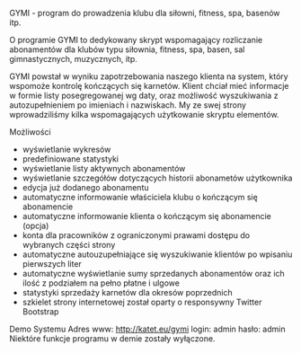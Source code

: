 GYMI - program do prowadzenia klubu
dla siłowni, fitness, spa, basenów itp.

O programie
GYMI to dedykowany skrypt wspomagający rozliczanie abonamentów dla klubów typu siłownia, fitness, spa, basen, sal gimnastycznych, muzycznych, itp.

GYMI powstał w wyniku zapotrzebowania naszego klienta na system, który wspomoże kontrolę kończących się karnetów. Klient chciał mieć informacje w formie listy posegregowanej wg daty, oraz możliwość wyszukiwania z autozupełnieniem po imieniach i nazwiskach. My ze swej strony wprowadziliśmy kilka wspomagających użytkowanie skryptu elementów.

Możliwości
- wyświetlanie wykresów
- predefiniowane statystyki
- wyświetlanie listy aktywnych abonamentów
- wyświetlanie szczegółów dotyczących historii abonametów użytkownika
- edycja już dodanego abonamentu
- automatyczne informowanie właściciela klubu o kończącym się abonamencie
- automatyczne informowanie klienta o kończącym się abonamencie (opcja)
- konta dla pracowników z ograniczonymi prawami dostępu do wybranych części strony
- automatyczne autouzupełniające się wyszukiwanie klientów po wpisaniu pierwszych liter
- automatyczne wyświetlanie sumy sprzedanych abonamentów oraz ich ilość z podziałem na pełno płatne i ulgowe
- statystyki sprzedaży karnetów dla okresów poprzednich
- szkielet strony internetowej został oparty o responsywny Twitter Bootstrap

Demo Systemu
Adres www: http://katet.eu/gymi
login: admin
hasło: admin
Niektóre funkcje programu w demie zostały wyłączone.
